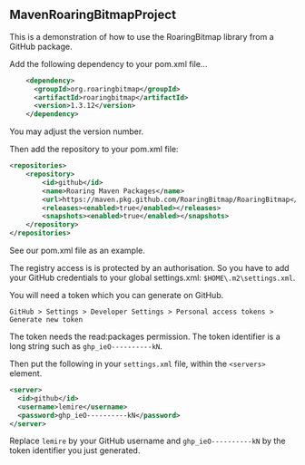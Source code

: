 ## MavenRoaringBitmapProject

This is a demonstration of how to use the RoaringBitmap library from a
GitHub package.


Add the following dependency to your pom.xml file...

```xml
    <dependency>
      <groupId>org.roaringbitmap</groupId>
      <artifactId>roaringbitmap</artifactId>
      <version>1.3.12</version>
    </dependency>
```

You may adjust the version number.

Then add the repository to your pom.xml file:

```xml
<repositories>
    <repository>
        <id>github</id>
        <name>Roaring Maven Packages</name>
        <url>https://maven.pkg.github.com/RoaringBitmap/RoaringBitmap</url>
        <releases><enabled>true</enabled></releases>
        <snapshots><enabled>true</enabled></snapshots>
    </repository>
</repositories>
```

See our pom.xml file as an example.

The registry access is is protected by an authorisation. So you have to add your GitHub credentials to your global settings.xml: `$HOME\.m2\settings.xml`.

You will need a token which you can generate on GitHub.

```
GitHub > Settings > Developer Settings > Personal access tokens > Generate new token
```

The token needs the read:packages permission. The token identifier is a long string such as `ghp_ieO----------kN`.

Then put the following in your `settings.xml` file, within the `<servers>` element.

```xml
<server>
  <id>github</id>
  <username>lemire</username>
  <password>ghp_ieO----------kN</password>
</server>
```

Replace `lemire` by your GitHub username and `ghp_ieO----------kN` by the token identifier
you just generated.
